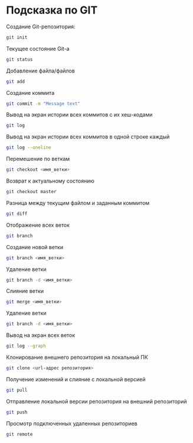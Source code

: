# Подсказка по GIT

Создание Git-репозитория:
```sh
git init
```
Текущее состояние Git-a
```sh
git status
```
Добавление файла/файлов
```sh
git add
```
Создание коммита
```sh
git commit -m "Message text"
```
Вывод на экран истории всех коммитов с их хеш-кодами
```sh
git log
```
Вывод на экран истории всех коммитов в одной строке каждый
```sh
git log --oneline
```
Перемешение по веткам
```sh
git checkout <имя_ветки>
```
Возврат к актуальному состоянию
```sh
git checkout master
```
Разница между текущим файлом и заданным коммитом
```sh
git diff
```
Отображение всех веток
```sh
git branch
```
Создание новой ветки
```sh
git branch <имя_ветки>
```
Удаление ветки
```sh
git branch -d <имя_ветки>
```
Слияние ветки 
``` sh
git merge <имя_ветки>
```
Удаление ветки
```sh
git branch -d <имя_ветки>
```
Вывод на экран всех веток
```sh
git log --graph
```
Клонирование внешнего репозитория на локальный ПК
```sh
git clone <url-адрес репозитория>
```
Получение изменений и слияние с локальной версией
```sh
git pull
```
Отправление локальной версии репозитория на внешний репозиторий
```sh
git push
```
Просмотр подключенных удаленных репозиториев
```sh
git remote
```